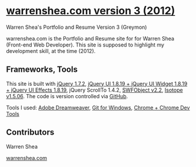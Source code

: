 # [warrenshea.com version 3 (2012)](http://v3.warrenshea.com)
Warren Shea's Portfolio and Resume Version 3 (Greymon)

warrenshea.com is the Portfolio and Resume site for for Warren Shea (Front-end Web Developer). This site is supposed to highlight my development skill, at the time (2012).

## Frameworks, Tools

This site is built with [jQuery 1.7.2](https://jquery.com/), [jQuery UI 1.8.19 + jQuery UI Widget 1.8.19 + jQuery UI Effects 1.8.19](http://jqueryui.com/), jQuery ScrollTo 1.4.2, [SWFObject v2.2](http://code.google.com/p/swfobject/), [Isotope v1.5.06](https://isotope.metafizzy.co/). The code is version controlled via [GitHub](https://github.com/).

Tools I used: [Adobe Dreamweaver](https://www.adobe.com/dreamweaver/), [Git for Windows](https://git-scm.com/download/win), [Chrome + Chrome Dev Tools](https://www.google.com/chrome/)

## Contributors

Warren Shea

[warrenshea.com](http://www.warrenshea.com)
